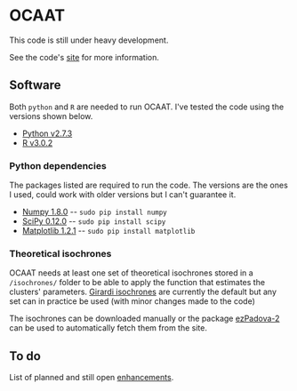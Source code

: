 # OCAAT

This code is still under heavy development.

See the code's [site][1] for more information.

## Software

Both `python` and `R` are needed to run OCAAT. I've tested the code
using the versions shown below.

* [Python v2.7.3][2]
* [R v3.0.2][3]

### Python dependencies

The packages listed are required to run the code. The versions are the ones I used,
could work with older versions but I can't guarantee it.

* [Numpy 1.8.0][4] -- `sudo pip install numpy`
* [SciPy 0.12.0][5] -- `sudo pip install scipy`
* [Matplotlib 1.2.1][6] -- `sudo pip install matplotlib`

### Theoretical isochrones

OCAAT needs at least one set of theoretical isochrones stored in a `/isochrones/`
folder to be able to apply the function that estimates the clusters' parameters. [Girardi isochrones][8] are currently the default but any set can in practice be 
used (with minor changes made to the code)

The isochrones can be downloaded manually or the package [ezPadova-2][9] can be
used to automatically fetch them from the site.

## To do

List of planned and still open [enhancements][7].


[1]: http://gabriel-p.github.io/ocaat/
[2]: www.python.org
[3]: http://www.r-project.org/
[4]: http://www.numpy.org/
[5]: http://www.scipy.org/
[6]: http://matplotlib.org/
[7]: https://github.com/Gabriel-p/ocaat/search?o=asc&p=1&q=label%3Aenhancement+state%3Aopen&s=created&type=Issues
[8]: http://stev.oapd.inaf.it/cgi-bin/cmd
[9]: https://github.com/Gabriel-p/ezpadova